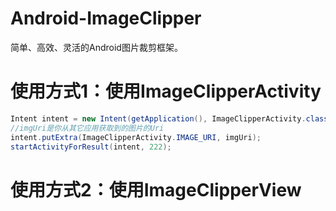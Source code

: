 # Android-ImageClipper
简单、高效、灵活的Android图片裁剪框架。

# 使用方式1：使用ImageClipperActivity

```Java
Intent intent = new Intent(getApplication(), ImageClipperActivity.class);
//imgUri是你从其它应用获取到的图片的Uri
intent.putExtra(ImageClipperActivity.IMAGE_URI, imgUri);
startActivityForResult(intent, 222);
```

# 使用方式2：使用ImageClipperView
